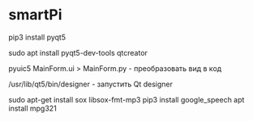 # smartPi

pip3 install pyqt5

sudo apt install  pyqt5-dev-tools qtcreator

pyuic5 MainForm.ui > MainForm.py - преобразовать вид в код

 /usr/lib/qt5/bin/designer - запустить Qt designer
 
sudo apt-get install sox libsox-fmt-mp3
pip3 install google_speech
apt install mpg321